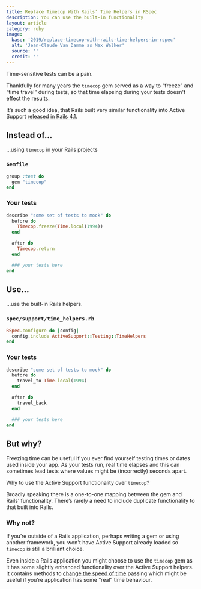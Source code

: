 ```yaml
---
title: Replace Timecop With Rails’ Time Helpers in RSpec
description: You can use the built-in functionality
layout: article
category: ruby
image:
  base: '2019/replace-timecop-with-rails-time-helpers-in-rspec'
  alt: 'Jean-Claude Van Damme as Max Walker'
  source: ''
  credit: ''
---
```


Time-sensitive tests can be a pain.

Thankfully for many years the `timecop` gem served as a way to “freeze” and “time travel” during tests, so that time elapsing during your tests doesn't effect the results.

It’s such a good idea, that Rails built very similar functionality into Active Support [released in Rails 4.1](https://guides.rubyonrails.org/v5.0/4_1_release_notes.html#active-support-notable-changes).


## Instead of…

…using `timecop` in your Rails projects

### `Gemfile`

```ruby
group :test do
  gem "timecop"
end
```

### Your tests

```ruby
describe "some set of tests to mock" do
  before do
    Timecop.freeze(Time.local(1994))
  end

  after do
    Timecop.return
  end

  ### your tests here
end
```


## Use…

…use the built-in Rails helpers.

### `spec/support/time_helpers.rb`

```ruby
RSpec.configure do |config|
  config.include ActiveSupport::Testing::TimeHelpers
end
```

### Your tests

```ruby
describe "some set of tests to mock" do
  before do
    travel_to Time.local(1994)
  end

  after do
    travel_back
  end

  ### your tests here
end
```


## But why?

Freezing time can be useful if you ever find yourself testing times or dates used inside your app. As your tests run, real time elapses and this can sometimes lead tests where values might be (incorrectly) seconds apart.

Why to use the Active Support functionality over `timecop`?

Broadly speaking there is a one-to-one mapping between the gem and Rails’ functionality. There’s rarely a need to include duplicate functionality to that built into Rails.



### Why not?

If you’re outside of a Rails application, perhaps writing a gem or using another framework, you won't have Active Support already loaded so `timecop` is still a brilliant choice.

Even inside a Rails application you might choose to use the `timecop` gem as it has some slightly enhanced functionality over the Active Support helpers. It contains methods to [change the speed of time](https://github.com/travisjeffery/timecop#timecopscale) passing which might be useful if you’re application has some “real” time behaviour.
